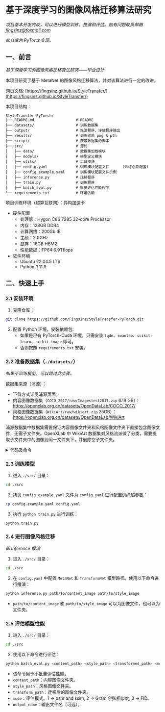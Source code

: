 # 基于深度学习的图像风格迁移算法研究

*项目基本开发完成，可以进行模型训练、推演和评估。如有问题联系邮箱 fingsinz@foxmail.com*

*此仓库为 PyTorch实现。*

## 一、前言

*基于深度学习的图像风格迁移算法研究——毕业设计*

本项目研究了基于 MetaNet 的图像风格迁移算法，并对该算法进行一定的改进。

网页文档: [https://fingsinz.github.io/StyleTransfer/](https://fingsinz.github.io/StyleTransfer/)

本项目结构：

```
StyleTransfer-PyTorch/
├── README.md                   # README
├── datasets/                   # 训练数据集
├── output/                     # 推演程序、评估程序输出
├── results/                    # 训练结果 png & pth
├── script/                     # 获取数据集的脚本
├── src/                        # 源码
│   ├── data/                   # 数据集加载模块
│   ├── models/                 # 模型定义模块
│   ├── utils/                  # 工具模块
│   ├── config.yaml             # 训练模块配置文件      (训练必须配置)
│   ├── config_example.yaml     # 训练模块配置文件示例
│   ├── inference.py            # 迁移程序
│   ├── train.py                # 训练程序
│   ├── batch_eval.py           # 批量评估性能程序
└── requirements.txt            # 环境依赖
```

项目训练环境（超算互联网）：异构加速卡

- 硬件配置
    - 处理器：Hygon C86 7285 32-core Processor
    - 内存：128GB DDR4
    - 计算网络：200Gb IB
    - 主频：2.0GHz
    - 显存：16GB HBM2
    - 性能数据：FP64:6.9Tflops
- 软件环境
    - Ubuntu 22.04.5 LTS
    - Python 3.11.9

## 二、快速上手

### 2.1 安装环境

1. 克隆仓库：

```bash
git clone https://github.com/Fingsinz/StyleTransfer-PyTorch.git
```

2. 配置 Python 环境，安装依赖包:
    - 如果是已有 PyTorch-Cuda 环境，只需安装 `tqdm`、`swanlab`、`scikit-learn`、`scikit-image` 即可。
    - 否则按照 `requirements.txt` 安装。

### 2.2 准备数据集（`./datasets/`）

*如果不训练模型，可以跳过此步骤。*

数据集来源（浦源）：

- 下载方式详见浦源页面。
- 内容图像数据集（`COCO_2017/raw/Imagestest2017.zip` 6.19 GB）：https://openxlab.org.cn/datasets/OpenDataLab/COCO_2017/
- 风格图像数据集（`WikiArt/raw/wikiart.zip` 25GB）：https://openxlab.org.cn/datasets/OpenDataLab/WikiArt

浦源数据集中数据集需要保证内容图像文件夹和风格图像文件夹下直接包含图像文件，无需子文件夹。OpenXLab 中 WikiArt 数据集对风格流派做了分类，需要提取子文件夹中的图像到同一文件夹下，并删除空子文件夹。

<details>
<summary>代码及命令</summary>

```python
import os
import shutil

def extract_files(folder_path):
    for root, dirs, files in os.walk(folder_path):
        for file in files:
            file_path = os.path.join(root, file)
            try:
                shutil.move(file_path, os.path.join(folder_path, file))
            except Exception as e:
                print(f"移动文件 {file_path} 时出错: {e}")


if __name__ == "__main__":
    target_folder = './wikiart'  # 这里可以修改为你要操作的文件夹路径
    extract_files(target_folder)
```

执行上面的 Python 的脚本后，运行下面的命令去除空文件夹：

```bash
find ./wikiart -type d -empty -delete
```

*可以先不用 `-delete` 选项，查看空文件夹，再用 `-delete` 去除*

</details>

### 2.3 训练模型

1. 进入 `./src/` 目录：

```bash
cd ./src
```

2. 拷贝 `config.example.yaml` 文件为 `config.yaml` 进行配置训练超参数：

```bash
cp config.example.yaml config.yaml
```

3. 执行 `python train.py` 进行训练：

```bash
python train.py
```

### 2.4 进行图像风格迁移

*即 Inference 推演*

1. 进入 `./src/` 目录：

```bash
cd ./src
```

2. 在 `config.yaml` 中配置 `MetaNet` 和 `TransformNet` 模型路径。使用以下命令进行推演：

```bash
python inference.py path/to/content_image path/to/style_image
```

- `path/to/content_image` 和 `path/to/style_image` 可以为图像文件，也可以为文件夹。

### 2.5 评估模型性能

1. 进入 `./src/` 目录：

```bash
cd ./src
```

2. 使用以下命令进行评估：

```bash
python batch_eval.py <content_path> <style_path> <transformed_path> <mode> [output_name]
```

- 该命令用于小批量评估性能。
- `content_path`：内容图像文件夹。
- `style_path`：风格图像文件夹。
- `transform_path`：迁移后的图像文件夹。
- `mode`：评估模式。1 -> psnr and ssim, 2 -> Gram 余弦相似度, 3 -> FID。
- `output_name`：输出文件名（可选）。
